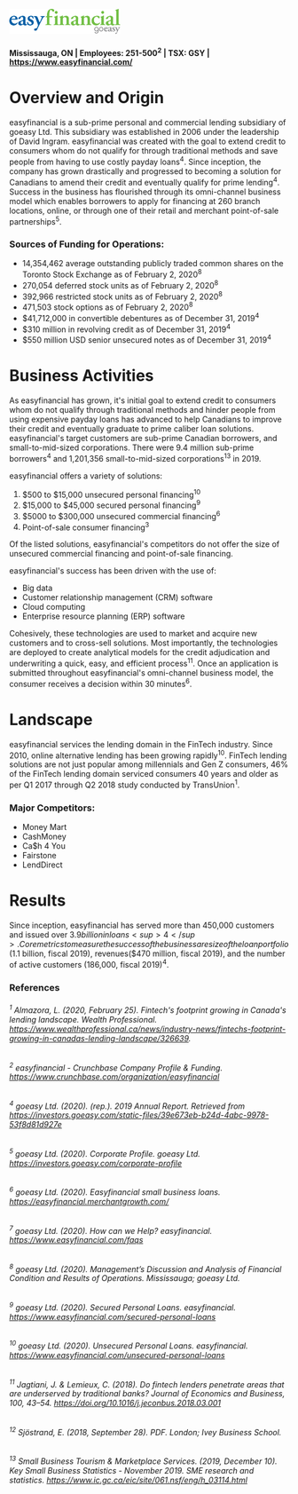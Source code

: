 ![easyfinancial logo](easyfinancial_logo.png)

#### Mississauga, ON | Employees: 251-500<sup>2</sup> | TSX: GSY | https://www.easyfinancial.com/

# **Overview and Origin**

easyfinancial is a sub-prime personal and commercial lending subsidiary of goeasy Ltd. This subsidiary was established in 2006 under the leadership of David Ingram. easyfinancial was created with the goal to extend credit to consumers whom do not qualify for through traditional methods and save people from having to use costly payday loans<sup>4</sup>. Since inception, the company has grown drastically and progressed to becoming a solution for Canadians to amend their credit and eventually qualify for prime lending<sup>4</sup>. Success in the business has flourished through its omni-channel business model which enables borrowers to apply for financing at 260 branch locations, online, or through one of their retail and merchant point-of-sale partnerships<sup>5</sup>. 

### **Sources of Funding for Operations:**

* 14,354,462 average outstanding publicly traded common shares on the Toronto Stock Exchange as of February 2, 2020<sup>8</sup>
* 270,054 deferred stock units as of February 2, 2020<sup>8</sup>
* 392,966 restricted stock units as of February 2, 2020<sup>8</sup>
* 471,503 stock options as of February 2, 2020<sup>8</sup>
* $41,712,000 in convertible debentures as of December 31, 2019<sup>4</sup>
* $310 million in revolving credit as of December 31, 2019<sup>4</sup>
* $550 million USD senior unsecured notes as of December 31, 2019<sup>4</sup>

# **Business Activities**

As easyfinancial has grown, it's initial goal to extend credit to consumers whom do not qualify through traditional methods and hinder people from using expensive payday loans has advanced to help Canadians to improve their credit and eventually graduate to prime caliber loan solutions. easyfinancial's target customers are sub-prime Canadian borrowers, and small-to-mid-sized corporations. There were 9.4 million sub-prime borrowers<sup>4</sup> and 1,201,356 small-to-mid-sized corporations<sup>13</sup> in 2019.

easyfinancial offers a variety of solutions:

1) $500 to $15,000 unsecured personal financing<sup>10</sup>
2) $15,000 to $45,000 secured personal financing<sup>9</sup>
3) $5000 to $300,000 unsecured commercial financing<sup>6</sup>
4) Point-of-sale consumer financing<sup>3</sup>

Of the listed solutions, easyfinancial's competitors do not offer the size of unsecured commercial financing and point-of-sale financing.

easyfinancial's success has been driven with the use of:

* Big data
* Customer relationship management (CRM) software
* Cloud computing
* Enterprise resource planning (ERP) software 

Cohesively, these technologies are used to market and acquire new customers and to cross-sell solutions. Most importantly, the technologies are deployed to create analytical models for the credit adjudication and underwriting a quick, easy, and efficient process<sup>11</sup>. Once an application is submitted throughout easyfinancial's omni-channel business model, the consumer receives a decision within 30 minutes<sup>6</sup>.

# **Landscape**

easyfinancial services the lending domain in the FinTech industry. Since 2010, online alternative lending has been growing rapidly<sup>10</sup>. FinTech lending solutions are not just popular among millennials and Gen Z consumers, 46% of the FinTech lending domain serviced consumers 40 years and older as per Q1 2017 through Q2 2018 study conducted by TransUnion<sup>1</sup>.

### **Major Competitors:**
* Money Mart
* CashMoney
* Ca$h 4 You
* Fairstone
* LendDirect

# **Results**

Since inception, easyfinancial has served more than 450,000 customers and issued over $3.9 billion in loans<sup>4</sup>. Core metrics to measure the success of the business are size of the loan portfolio ($1.1 billion, fiscal 2019), revenues($470 million, fiscal 2019), and the number of active customers (186,000, fiscal 2019)<sup>4</sup>.

### **References**
###### <sup>1</sup> Almazora, L. (2020, February 25). *Fintech's footprint growing in Canada's lending landscape. Wealth Professional*. https://www.wealthprofessional.ca/news/industry-news/fintechs-footprint-growing-in-canadas-lending-landscape/326639. 
###### <sup>2</sup> *easyfinancial - Crunchbase Company Profile & Funding*. https://www.crunchbase.com/organization/easyfinancial
###### <sup>4</sup> goeasy Ltd. (2020). (rep.). *2019 Annual Report*. Retrieved from https://investors.goeasy.com/static-files/39e673eb-b24d-4abc-9978-53f8d81d927e 
###### <sup>5</sup> goeasy Ltd. (2020). *Corporate Profile*. goeasy Ltd. https://investors.goeasy.com/corporate-profile
###### <sup>6</sup> goeasy Ltd. (2020). Easyfinancial small business loans. https://easyfinancial.merchantgrowth.com/
###### <sup>7</sup> goeasy Ltd. (2020). *How can we Help?* easyfinancial. https://www.easyfinancial.com/faqs
###### <sup>8</sup> goeasy Ltd. (2020). Management’s Discussion and Analysis of Financial Condition and Results of Operations. Mississauga; goeasy Ltd. 
###### <sup>9</sup> goeasy Ltd. (2020). *Secured Personal Loans*. easyfinancial. https://www.easyfinancial.com/secured-personal-loans
###### <sup>10</sup> goeasy Ltd. (2020). *Unsecured Personal Loans*. easyfinancial. https://www.easyfinancial.com/unsecured-personal-loans
###### <sup>11</sup> Jagtiani, J. & Lemieux, C. (2018). Do fintech lenders penetrate areas that are underserved by traditional banks? Journal of Economics and Business, 100, 43–54. https://doi.org/10.1016/j.jeconbus.2018.03.001 
###### <sup>12</sup> Sjöstrand, E. (2018, September 28). PDF. London; Ivey Business School.
###### <sup>13</sup> Small Business Tourism & Marketplace Services. (2019, December 10). Key Small Business Statistics - November 2019. SME research and statistics. https://www.ic.gc.ca/eic/site/061.nsf/eng/h_03114.html